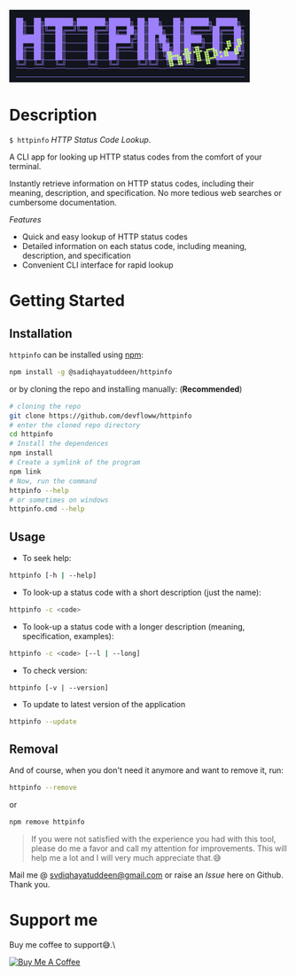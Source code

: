 ![logo](./assets/images/httpinfo-logo.png)
# Description
`$ httpinfo` _HTTP Status Code Lookup_.

A CLI app for looking up HTTP status codes from the comfort of your terminal.

Instantly retrieve information on HTTP status codes, including their meaning, description, and specification. No more tedious web searches or cumbersome documentation.

*Features*

- Quick and easy lookup of HTTP status codes
- Detailed information on each status code, including meaning, description, and specification
- Convenient CLI interface for rapid lookup

# Getting Started
## Installation
`httpinfo` can be installed using [npm](https://npmjs.com):
```bash
npm install -g @sadiqhayatuddeen/httpinfo
```
or by cloning the repo and installing manually: (__Recommended__)
```bash
# cloning the repo
git clone https://github.com/devfloww/httpinfo
# enter the cloned repo directory
cd httpinfo
# Install the dependences
npm install
# Create a symlink of the program
npm link
# Now, run the command
httpinfo --help
# or sometimes on windows 
httpinfo.cmd --help
```
## Usage
- To seek help:
```bash
httpinfo [-h | --help]
```
- To look-up a status code with a short description (just the name):
```bash
httpinfo -c <code>
```
- To look-up a status code with a longer description (meaning, specification, examples): 
```bash
httpinfo -c <code> [--l | --long]
```
- To check version:
```bash@sadiqhayatuddeen/httpinfo
httpinfo [-v | --version]
```
- To update to latest version of the application
```bash
httpinfo --update 
```
## Removal 
And of course, when you don't need it anymore and want to remove it, run:
```bash
httpinfo --remove
```
or 
```bash
npm remove httpinfo
```
> If you were not satisfied with the experience you had with this tool, please do me a favor and call my attention for improvements. This will help me a lot and I will very much appreciate that.😅

Mail me @ [svdiqhayatuddeen@gmail.com](mailto:svdiqhayatuddeen@gmail.com) or raise an _Issue_ here on Github. Thank you.

# Support me
Buy me coffee to support😅.\

<a href="https://buymeacoffee.com/devfloww" target="_blank"><img src="https://cdn.buymeacoffee.com/buttons/default-orange.png" alt="Buy Me A Coffee" height="41" width="174"></a>
